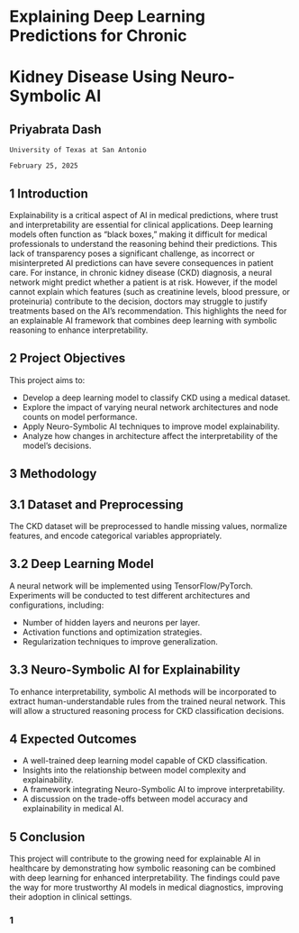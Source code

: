 # Explaining Deep Learning Predictions for Chronic

# Kidney Disease Using Neuro-Symbolic AI

## Priyabrata Dash

```
University of Texas at San Antonio
```
```
February 25, 2025
```
## 1 Introduction

Explainability is a critical aspect of AI in medical predictions, where trust and interpretability are essential for clinical
applications. Deep learning models often function as “black boxes,” making it difficult for medical professionals to
understand the reasoning behind their predictions. This lack of transparency poses a significant challenge, as incorrect
or misinterpreted AI predictions can have severe consequences in patient care.
For instance, in chronic kidney disease (CKD) diagnosis, a neural network might predict whether a patient is at risk.
However, if the model cannot explain which features (such as creatinine levels, blood pressure, or proteinuria) contribute
to the decision, doctors may struggle to justify treatments based on the AI’s recommendation. This highlights the need
for an explainable AI framework that combines deep learning with symbolic reasoning to enhance interpretability.

## 2 Project Objectives

This project aims to:

- Develop a deep learning model to classify CKD using a medical dataset.
- Explore the impact of varying neural network architectures and node counts on model performance.
- Apply Neuro-Symbolic AI techniques to improve model explainability.
- Analyze how changes in architecture affect the interpretability of the model’s decisions.

## 3 Methodology

## 3.1 Dataset and Preprocessing

The CKD dataset will be preprocessed to handle missing values, normalize features, and encode categorical variables
appropriately.

## 3.2 Deep Learning Model

A neural network will be implemented using TensorFlow/PyTorch. Experiments will be conducted to test different
architectures and configurations, including:

- Number of hidden layers and neurons per layer.
- Activation functions and optimization strategies.
- Regularization techniques to improve generalization.

## 3.3 Neuro-Symbolic AI for Explainability

To enhance interpretability, symbolic AI methods will be incorporated to extract human-understandable rules from the
trained neural network. This will allow a structured reasoning process for CKD classification decisions.

## 4 Expected Outcomes

- A well-trained deep learning model capable of CKD classification.
- Insights into the relationship between model complexity and explainability.
- A framework integrating Neuro-Symbolic AI to improve interpretability.
- A discussion on the trade-offs between model accuracy and explainability in medical AI.

## 5 Conclusion

This project will contribute to the growing need for explainable AI in healthcare by demonstrating how symbolic reasoning
can be combined with deep learning for enhanced interpretability. The findings could pave the way for more trustworthy
AI models in medical diagnostics, improving their adoption in clinical settings.

### 1


